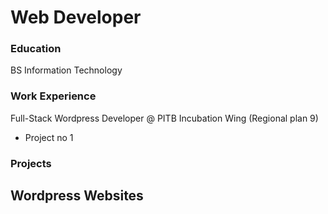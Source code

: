 # Web Developer

### Education
BS Information Technology

### Work Experience
Full-Stack Wordpress Developer @ PITB Incubation Wing (Regional plan 9)
- Project no 1

### Projects
Wordpress Websites
-
